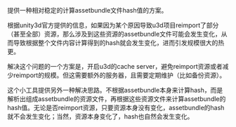 提供一种相对稳定的计算assetbundle文件hash值的方案。

根据unity3d官方提供的信息，如果因为某个原因导致u3d项目reimport了部分（甚至全部）资源，那么涉及到这些资源的assetbundle文件可能会发生变化，从而导致根据整个文件内容计算得到的hash就会发生变化，进而引发规模很大的热更。

解决这个问题的一个方案是，开启u3d的cache server，避免reimport资源或者减少reimport的规模。但这需要额外的服务器，且需要定期维护（比如备份资源）。

这个小工具提供另外一种解决思路。不根据assetbundle本身来计算hash，而是解析出组成assetbundle的资源文件，再根据这些资源文件来计算assetbundle的hash值。无论是否reimport资源，只要资源本身没有变化，assetbundle的hash就不会发生变化；当然，资源本身变化了，hash也自然会发生变化。

